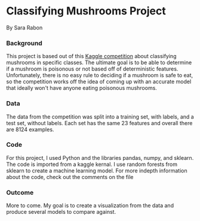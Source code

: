 # Classifying Mushrooms Project
By Sara Rabon

### Background
This project is based out of this [Kaggle competition](https://www.kaggle.com/uciml/mushroom-classification "Kaggle Competition") about
classifying mushrooms in specific classes. The ultimate goal is to be able to determine if a mushroom is poisonous
or not based off of deterministic features. Unfortunately, there is no easy rule to deciding if a mushroom is safe to eat, so the competition works off the idea of coming up with an accurate model that ideally won't have anyone eating poisonous mushrooms.

### Data
The data from the competition was split into a training set, with labels, and a test set, without labels. Each set has the same 23 features and overall there are 8124 examples. 

### Code
For this project, I used Python and the libraries pandas, numpy, and sklearn. The code is imported from a kaggle kernal. I use random forests from sklearn to create a machine learning model. For more indepth information about the code, check out the comments on the file

### Outcome
More to come. My goal is to create a visualization from the data and produce several models to compare against.
